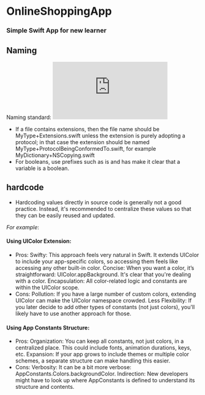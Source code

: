 # OnlineShoppingApp
### Simple Swift App for new learner

## Naming
Naming standard: ![](https://github.com/microsoft/swift-guide/blob/gh-pages/Naming.md)

- If a file contains extensions, then the file name should be MyType+Extensions.swift unless the extension is purely adopting a protocol; in that case the extension should be named MyType+ProtocolBeingConformedTo.swift, for example MyDictionary+NSCopying.swift
- For booleans, use prefixes such as is and has make it clear that a variable is a boolean.

## hardcode

- Hardcoding values directly in source code is generally not a good practice. Instead, it's recommended to centralize these values so that they can be easily reused and updated. 

*For example*:


#### Using UIColor Extension:
- Pros:
Swifty: This approach feels very natural in Swift. It extends UIColor to include your app-specific colors, so accessing them feels like accessing any other built-in color.
Concise: When you want a color, it’s straightforward: UIColor.appBackground. It's clear that you're dealing with a color.
Encapsulation: All color-related logic and constants are within the UIColor scope.
- Cons:
Pollution: If you have a large number of custom colors, extending UIColor can make the UIColor namespace crowded.
Less Flexibility: If you later decide to add other types of constants (not just colors), you'll likely have to use another approach for those.

#### Using App Constants Structure:
- Pros:
Organization: You can keep all constants, not just colors, in a centralized place. This could include fonts, animation durations, keys, etc.
Expansion: If your app grows to include themes or multiple color schemes, a separate structure can make handling this easier.
- Cons:
Verbosity: It can be a bit more verbose: AppConstants.Colors.backgroundColor.
Indirection: New developers might have to look up where AppConstants is defined to understand its structure and contents.
